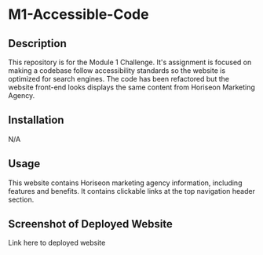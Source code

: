 # M1-Accessible-Code

## Description

This repository is for the Module 1 Challenge. It's assignment is focused on making a codebase follow accessibility standards so the website is optimized for search engines. The code has been refactored but the website front-end looks displays the same content from Horiseon Marketing Agency.

## Installation

N/A 

## Usage

This website contains Horiseon marketing agency information, including features and benefits. It contains clickable links at the top navigation header section. 

## Screenshot of Deployed Website

Link here to deployed website
